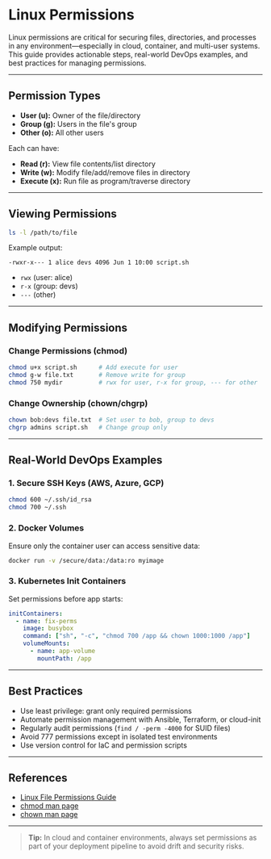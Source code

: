 # Linux Permissions

Linux permissions are critical for securing files, directories, and processes in any environment—especially in cloud, container, and multi-user systems. This guide provides actionable steps, real-world DevOps examples, and best practices for managing permissions.

---

## Permission Types

- **User (u):** Owner of the file/directory
- **Group (g):** Users in the file's group
- **Other (o):** All other users

Each can have:
- **Read (r):** View file contents/list directory
- **Write (w):** Modify file/add/remove files in directory
- **Execute (x):** Run file as program/traverse directory

---

## Viewing Permissions

```sh
ls -l /path/to/file
```
Example output:
```
-rwxr-x--- 1 alice devs 4096 Jun 1 10:00 script.sh
```
- `rwx` (user: alice)
- `r-x` (group: devs)
- `---` (other)

---

## Modifying Permissions

### Change Permissions (chmod)
```sh
chmod u+x script.sh      # Add execute for user
chmod g-w file.txt       # Remove write for group
chmod 750 mydir          # rwx for user, r-x for group, --- for other
```

### Change Ownership (chown/chgrp)
```sh
chown bob:devs file.txt  # Set user to bob, group to devs
chgrp admins script.sh   # Change group only
```

---

## Real-World DevOps Examples

### 1. Secure SSH Keys (AWS, Azure, GCP)
```sh
chmod 600 ~/.ssh/id_rsa
chmod 700 ~/.ssh
```

### 2. Docker Volumes
Ensure only the container user can access sensitive data:
```sh
docker run -v /secure/data:/data:ro myimage
```

### 3. Kubernetes Init Containers
Set permissions before app starts:
```yaml
initContainers:
  - name: fix-perms
    image: busybox
    command: ["sh", "-c", "chmod 700 /app && chown 1000:1000 /app"]
    volumeMounts:
      - name: app-volume
        mountPath: /app
```

---

## Best Practices
- Use least privilege: grant only required permissions
- Automate permission management with Ansible, Terraform, or cloud-init
- Regularly audit permissions (`find / -perm -4000` for SUID files)
- Avoid 777 permissions except in isolated test environments
- Use version control for IaC and permission scripts

---

## References
- [Linux File Permissions Guide](https://www.redhat.com/sysadmin/linux-permissions-intro)
- [chmod man page](https://man7.org/linux/man-pages/man1/chmod.1.html)
- [chown man page](https://man7.org/linux/man-pages/man1/chown.1.html)

---

> **Tip:** In cloud and container environments, always set permissions as part of your deployment pipeline to avoid drift and security risks.

